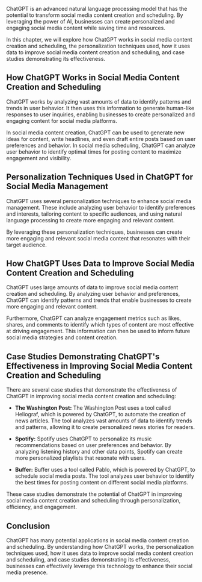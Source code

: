 
ChatGPT is an advanced natural language processing model that has the potential to transform social media content creation and scheduling. By leveraging the power of AI, businesses can create personalized and engaging social media content while saving time and resources.

In this chapter, we will explore how ChatGPT works in social media content creation and scheduling, the personalization techniques used, how it uses data to improve social media content creation and scheduling, and case studies demonstrating its effectiveness.

How ChatGPT Works in Social Media Content Creation and Scheduling
-----------------------------------------------------------------

ChatGPT works by analyzing vast amounts of data to identify patterns and trends in user behavior. It then uses this information to generate human-like responses to user inquiries, enabling businesses to create personalized and engaging content for social media platforms.

In social media content creation, ChatGPT can be used to generate new ideas for content, write headlines, and even draft entire posts based on user preferences and behavior. In social media scheduling, ChatGPT can analyze user behavior to identify optimal times for posting content to maximize engagement and visibility.

Personalization Techniques Used in ChatGPT for Social Media Management
----------------------------------------------------------------------

ChatGPT uses several personalization techniques to enhance social media management. These include analyzing user behavior to identify preferences and interests, tailoring content to specific audiences, and using natural language processing to create more engaging and relevant content.

By leveraging these personalization techniques, businesses can create more engaging and relevant social media content that resonates with their target audience.

How ChatGPT Uses Data to Improve Social Media Content Creation and Scheduling
-----------------------------------------------------------------------------

ChatGPT uses large amounts of data to improve social media content creation and scheduling. By analyzing user behavior and preferences, ChatGPT can identify patterns and trends that enable businesses to create more engaging and relevant content.

Furthermore, ChatGPT can analyze engagement metrics such as likes, shares, and comments to identify which types of content are most effective at driving engagement. This information can then be used to inform future social media strategies and content creation.

Case Studies Demonstrating ChatGPT's Effectiveness in Improving Social Media Content Creation and Scheduling
------------------------------------------------------------------------------------------------------------

There are several case studies that demonstrate the effectiveness of ChatGPT in improving social media content creation and scheduling:

* **The Washington Post:** The Washington Post uses a tool called Heliograf, which is powered by ChatGPT, to automate the creation of news articles. The tool analyzes vast amounts of data to identify trends and patterns, allowing it to create personalized news stories for readers.

* **Spotify:** Spotify uses ChatGPT to personalize its music recommendations based on user preferences and behavior. By analyzing listening history and other data points, Spotify can create more personalized playlists that resonate with users.

* **Buffer:** Buffer uses a tool called Pablo, which is powered by ChatGPT, to schedule social media posts. The tool analyzes user behavior to identify the best times for posting content on different social media platforms.

These case studies demonstrate the potential of ChatGPT in improving social media content creation and scheduling through personalization, efficiency, and engagement.

Conclusion
----------

ChatGPT has many potential applications in social media content creation and scheduling. By understanding how ChatGPT works, the personalization techniques used, how it uses data to improve social media content creation and scheduling, and case studies demonstrating its effectiveness, businesses can effectively leverage this technology to enhance their social media presence.
